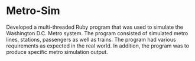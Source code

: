 Metro-Sim
=========

Developed a multi-threaded Ruby program that was used to simulate the Washington D.C. Metro system. The program consisted of simulated metro lines, stations, passengers as well as trains. The program had various requirements as expected in the real world. In addition, the program was to produce specific metro simulation output.
